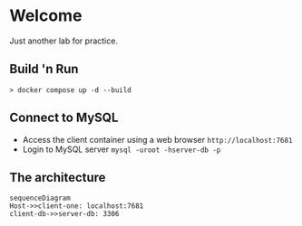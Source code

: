 # Welcome

Just another lab for practice.

## Build 'n Run

```
> docker compose up -d --build
```

## Connect to MySQL

- Access the client container using a web browser
`http://localhost:7681`
- Login to MySQL server
`mysql -uroot -hserver-db -p`

## The architecture

```mermaid
sequenceDiagram
Host->>client-one: localhost:7681
client-db->>server-db: 3306